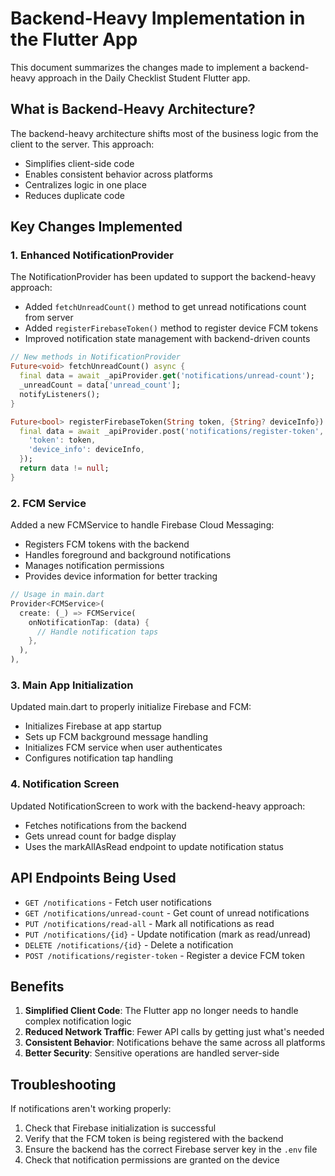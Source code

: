 # Backend-Heavy Implementation in the Flutter App

This document summarizes the changes made to implement a backend-heavy approach in the Daily Checklist Student Flutter app.

## What is Backend-Heavy Architecture?

The backend-heavy architecture shifts most of the business logic from the client to the server. This approach:
- Simplifies client-side code
- Enables consistent behavior across platforms
- Centralizes logic in one place
- Reduces duplicate code

## Key Changes Implemented

### 1. Enhanced NotificationProvider

The NotificationProvider has been updated to support the backend-heavy approach:
- Added `fetchUnreadCount()` method to get unread notifications count from server
- Added `registerFirebaseToken()` method to register device FCM tokens
- Improved notification state management with backend-driven counts

```dart
// New methods in NotificationProvider
Future<void> fetchUnreadCount() async {
  final data = await _apiProvider.get('notifications/unread-count');
  _unreadCount = data['unread_count'];
  notifyListeners();
}

Future<bool> registerFirebaseToken(String token, {String? deviceInfo}) async {
  final data = await _apiProvider.post('notifications/register-token', {
    'token': token,
    'device_info': deviceInfo,
  });
  return data != null;
}
```

### 2. FCM Service

Added a new FCMService to handle Firebase Cloud Messaging:
- Registers FCM tokens with the backend
- Handles foreground and background notifications
- Manages notification permissions
- Provides device information for better tracking

```dart
// Usage in main.dart
Provider<FCMService>(
  create: (_) => FCMService(
    onNotificationTap: (data) {
      // Handle notification taps
    },
  ),
),
```

### 3. Main App Initialization

Updated main.dart to properly initialize Firebase and FCM:
- Initializes Firebase at app startup
- Sets up FCM background message handling
- Initializes FCM service when user authenticates
- Configures notification tap handling

### 4. Notification Screen

Updated NotificationScreen to work with the backend-heavy approach:
- Fetches notifications from the backend
- Gets unread count for badge display
- Uses the markAllAsRead endpoint to update notification status

## API Endpoints Being Used

- `GET /notifications` - Fetch user notifications
- `GET /notifications/unread-count` - Get count of unread notifications
- `PUT /notifications/read-all` - Mark all notifications as read
- `PUT /notifications/{id}` - Update notification (mark as read/unread)
- `DELETE /notifications/{id}` - Delete a notification
- `POST /notifications/register-token` - Register a device FCM token

## Benefits

1. **Simplified Client Code**: The Flutter app no longer needs to handle complex notification logic
2. **Reduced Network Traffic**: Fewer API calls by getting just what's needed
3. **Consistent Behavior**: Notifications behave the same across all platforms
4. **Better Security**: Sensitive operations are handled server-side

## Troubleshooting

If notifications aren't working properly:

1. Check that Firebase initialization is successful
2. Verify that the FCM token is being registered with the backend
3. Ensure the backend has the correct Firebase server key in the `.env` file
4. Check that notification permissions are granted on the device 